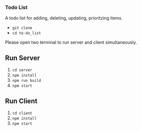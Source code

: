

### Todo List 
A todo list for adding, deleting, updating, prioritzing items.


* `git clone `
* `cd to-do_list`

Please open two terminal to run server and client simultaneously.

## Run Server
1. `cd server`
2. `npm install`
3. `npm run build`
4. `npm start`

## Run Client
1. `cd client`
2. `npm install`
3. `npm start`